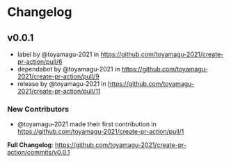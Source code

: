 # Changelog

## v0.0.1

- label by @toyamagu-2021 in https://github.com/toyamagu-2021/create-pr-action/pull/6
- dependabot by @toyamagu-2021 in https://github.com/toyamagu-2021/create-pr-action/pull/9
- release by @toyamagu-2021 in https://github.com/toyamagu-2021/create-pr-action/pull/11

### New Contributors

- @toyamagu-2021 made their first contribution in https://github.com/toyamagu-2021/create-pr-action/pull/1

**Full Changelog**: https://github.com/toyamagu-2021/create-pr-action/commits/v0.0.1
